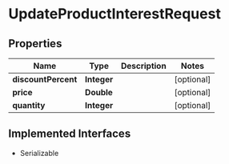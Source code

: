 

# UpdateProductInterestRequest


## Properties

| Name | Type | Description | Notes |
|------------ | ------------- | ------------- | -------------|
|**discountPercent** | **Integer** |  |  [optional] |
|**price** | **Double** |  |  [optional] |
|**quantity** | **Integer** |  |  [optional] |


## Implemented Interfaces

* Serializable

